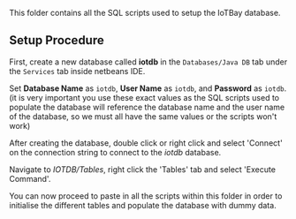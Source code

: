 This folder contains all the SQL scripts used to setup the IoTBay database.

## Setup Procedure

First, create a new database called **iotdb** in the `Databases/Java DB` tab 
under the `Services` tab inside netbeans IDE.

Set **Database Name** as `iotdb`, **User Name** as `iotdb`, and **Password** as 
`iotdb`. (it is very important you use these exact values as the SQL scripts 
used to populate the database will reference the database name and the user name 
of the database, so we must all have the same values or the scripts won't work)

After creating the database, double click or right click and select 'Connect' on 
the connection string to connect to the *iotdb* database.

Navigate to *IOTDB/Tables*, right click the 'Tables' tab and select 'Execute 
Command'.

You can now proceed to paste in all the scripts within this folder in order to 
initialise the different tables and populate the database with dummy data.